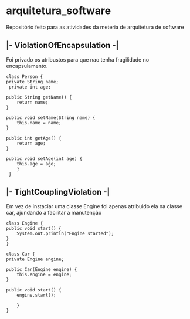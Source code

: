 # arquitetura_software
Repositório feito para as atividades da meteria de arquitetura de software

|- ViolationOfEncapsulation -|
--------------------------------------------------------------------------------
Foi privado os atribustos para que nao tenha fragilidade no encapsulamento.

    class Person {
    private String name;
     private int age;
     
    public String getName() {
        return name;
    }

    public void setName(String name) {
        this.name = name;
    }

    public int getAge() {
        return age;
    }

    public void setAge(int age) {
        this.age = age;
        }
     }

|- TightCouplingViolation -|
--------------------------------------------------------------------------------
Em vez de instaciar uma classe Engine foi apenas atribuido ela na classe car, ajundando a facilitar a manutenção

    class Engine {
    public void start() {
        System.out.println("Engine started");
    }
    }

    class Car {
    private Engine engine;

    public Car(Engine engine) {
        this.engine = engine;
    }

    public void start() {
        engine.start();

        }
    }
